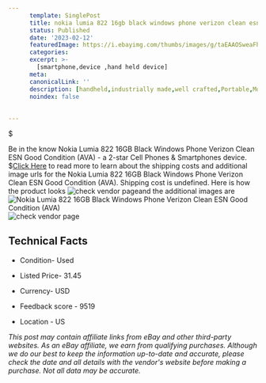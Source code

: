 ```yaml
---
      template: SinglePost
      title: nokia lumia 822 16gb black windows phone verizon clean esn good condition ava 
      status: Published
      date: '2023-02-12'
      featuredImage: https://i.ebayimg.com/thumbs/images/g/taEAAOSweaFhrlE2/s-l225.jpg
      categories: 
      excerpt: >-
        [smartphone,device ,hand held device]
      meta:
      canonicalLink: ''
      description: [handheld,industrially made,well crafted,Portable,Mobile,Compact,Convenient,Lightweight,Maneuverable,Man-portable,Miniature,Carriable,Hand-held,Light,Holdable,Transportable,Mobile device,Pocket-sized,On-the-go,Wireless,Cordless,Compact size,Convenient size, smartphone,device ,hand held device]
      noindex: false
      
        
---
```

$

Be in the know Nokia Lumia 822 16GB Black Windows Phone Verizon Clean ESN Good Condition (AVA) - a 2-star Cell Phones & Smartphones device.
$[Click Here](https://www.ebay.com/itm/194585125150?hash=item2d4e2d611e%3Ag%3AtaEAAOSweaFhrlE2&mkevt=1&mkcid=1&mkrid=711-53200-19255-0&campid=%253CePNCampaignId%253E&customid=%253CreferenceId%253E&toolid=10049) to read more to learn about the shipping costs and additional image urls for the Nokia Lumia 822 16GB Black Windows Phone Verizon Clean ESN Good Condition (AVA). Shipping cost is undefined. Here is how the product looks ![check vendor page](https://i.ebayimg.com/thumbs/images/g/taEAAOSweaFhrlE2/s-l225.jpg)and the additional images are![Nokia Lumia 822 16GB Black Windows Phone Verizon Clean ESN Good Condition (AVA)](https://i.ebayimg.com/images/g/taEAAOSweaFhrlE2/s-l960.jpg)![check vendor page](https://origin-galleryplus.ebayimg.com/ws/web/194585125150_2_0_1/225x225.jpg,https://origin-galleryplus.ebayimg.com/ws/web/194585125150_3_0_1/225x225.jpg,https://origin-galleryplus.ebayimg.com/ws/web/194585125150_4_0_1/225x225.jpg,https://origin-galleryplus.ebayimg.com/ws/web/194585125150_5_0_1/225x225.jpg)



 ## Technical Facts 



     
      

 - Condition- Used 


      

 - Listed Price- 31.45 


      

 - Currency- USD 


      

 - Feedback score - 9519 


      

 - Location - US 


      
      

 *_This post may contain affiliate links from eBay and other third-party websites. As an eBay affiliate, we earn from qualifying purchases. Although we do our best to keep the information up-to-date and accurate, please check the date and all details with the vendor's website before making a purchase. Not all data may be accurate._*






